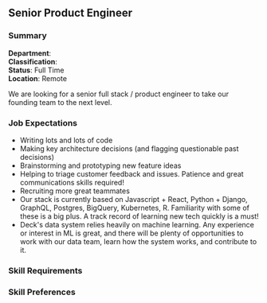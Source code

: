 ## Senior Product Engineer
### Summary
**Department**: <br>
**Classification**: <br>
**Status**: Full Time<br>
**Location**: Remote<br>

We are looking for a senior full stack / product engineer to take our founding team to the next level.


### Job Expectations
- Writing lots and lots of code
- Making key architecture decisions (and flagging questionable past decisions)
- Brainstorming and prototyping new feature ideas
- Helping to triage customer feedback and issues. Patience and great communications skills required!
- Recruiting more great teammates
- Our stack is currently based on Javascript + React, Python + Django, GraphQL, Postgres, BigQuery, Kubernetes, R. Familiarity with some of these is a big plus. A track record of learning new tech quickly is a must!
- Deck's data system relies heavily on machine learning. Any experience or interest in ML is great, and there will be plenty of opportunities to work with our data team, learn how the system works, and contribute to it.

### Skill Requirements


### Skill Preferences
